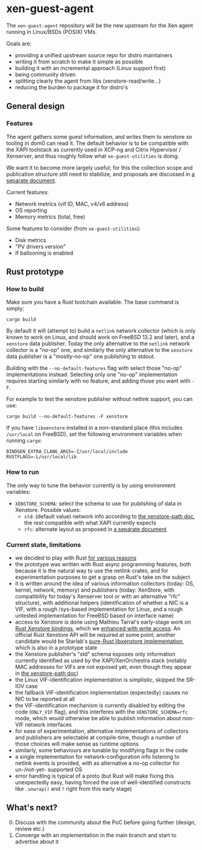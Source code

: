 # xen-guest-agent

The `xen-guest-agent` repository will be the new upstream for the Xen agent running in Linux/BSDs (POSIX) VMs.

Goals are:
* providing a unified upstream source repo for distro maintainers
* writing it from scratch to make it simple as possible
* building it with an incremental approach (Linux support first)
* being community driven
* splitting clearly the agent from libs (xenstore-read/write…)
* reducing the burden to package it for distro's

## General design

### Features

The agent gathers some guest information, and writes them to xenstore
so tooling in dom0 can read it.  The default behavior is to be
compatible with the XAPI toolstack as currently used in XCP-ng and
Citrix Hypervisor / Xenserver, and thus roughly follow what
`xe-guest-utilities` is doing.

We want it to become more largely useful; for this the collection
scope and publication structure still need to stabilize, and proposals
are discussed in [a separate document](doc/structure.md).

Current features:

* Network metrics (vif ID, MAC, v4/v6 address)
* OS reporting
* Memory metrics (total, free)

Some features to consider (from `xe-guest-utilities`):
* Disk metrics
* "PV drivers version"
* If ballooning is enabled

## Rust prototype

### How to build

Make sure you have a Rust toolchain available.  The base command is simply:

```
cargo build
```

By default it will (attempt to) build a `netlink` network collector
(which is only known to work on Linux, and should work on FreeBSD 13.2
and later), and a `xenstore` data publisher.  Today the only
alternative to the `netlink` network collector is a "no-op" one, and
similarly the only alternative to the `xenstore` data publisher is a
"mostly-no-op" one publishing to stdout.

Building with the `--no-default-features` flag with select those
"no-op" implementations instead.  Selecting only one "no-op"
implementation requires starting similarly with no feature, and adding
those you want with `-F`.

For example to test the xenstore publisher without netlink support,
you can use:

```
cargo build --no-default-features -F xenstore
```

If you have `libxenstore` installed in a non-standard place (this
includes `/usr/local` on FreeBSD), set the following environment
variables when running `cargo`:

```
BINDGEN_EXTRA_CLANG_ARGS=-I/usr/local/include
RUSTFLAGS=-L/usr/local/lib
```

### How to run

The only way to tune the behavior currently is by using environment
variables:

* `XENSTORE_SCHEMA`: select the schema to use for publishing of data in Xenstore.
  Possible values:
  * `std`: (default value) network info according to [the xenstore-path
    doc](https://xenbits.xen.org/docs/unstable/misc/xenstore-paths.html#domain-controlled-paths),
    the rest compatible with what XAPI currently expects
  * `rfc`: alternate layout as proposed in [a separate document](doc/structure.md)

### Current state, limitations

* we decided to play with Rust [for various
  reasons](https://xcp-ng.org/blog/2023/03/17/bringing-rust-to-the-xen-project/)
* the prototype was written with Rust async programming features, both
  because it is the natural way to use the netlink crates, and for
  experimentation purposes to get a grasp on Rust's take on the
  subject
* it is written around the idea of various information collectors
  (today: OS, kernel, network, memory) and publishers (today:
  XenStore, with compatibility for today's Xenserver tool or with an
  alternative "rfc" structure), with additional helpers
  (identification of whether a NIC is a VIF, with a rough /sys-based
  implementation for Linux, and a rough untested implementation for
  FreeBSD based on interface name)
* access to Xenstore is done using Mathieu Tarral's early-stage work
  on [Rust Xenstore bindings](https://lib.rs/crates/xenstore-rs),
  which we [enhanced with write
  access](https://github.com/Wenzel/xenstore/pull/10).  An official
  Rust Xenstore API will be required at some point; another candidate
  would be Starlab's [pure-Rust libxenstore
  implementation](https://github.com/starlab-io/xenstore-rs), which is
  also in a prototype state
* the Xenstore publisher's "std" schema exposes only information
  currently identified as used by the XAPI/XenOrchestra stack (notably
  MAC addresses for VIFs are not exposed yet, even though they appear
  in [the xenstore-path
  doc](https://xenbits.xen.org/docs/unstable/misc/xenstore-paths.html#domain-controlled-paths))
* the Linux VIF-identification implementation is simplistic, skipped
  the SR-IOV case
* the fallback VIF-identification implementation (expectedly) causes
  no NIC to be reported at all
* the VIF-identification mechanism is currently disabled by editing
  the code (`ONLY_VIF` flag), and this interferes with the
  `XENSTORE_SCHEMA=rfc` mode, which would otherwise be able to publish
  information about non-VIF network interfaces
* for ease of experimentation, alternative implementations of
  collectors and publishers are selectable at compile-time, though a
  number of those choices will make sense as runtime options
* similarly, some behaviours are tunable by modifying flags in the code
* a single implementation for network-configuration info listening to
  netlink events is provided, with as alternative a no-op collector
  for un-/not-yet- supported OS
* error handling is typical of a proto (but Rust will make fixing this
  unexpectedly easy, having forced the use of well-identified
  constructs like `.unwrap()` and `?` right from this early stage)


## What's next?

0. Discuss with the community about the PoC before going further (design, review etc.)
1. Converge with an implementation in the main branch and start to advertise about it
